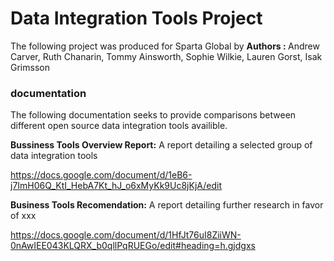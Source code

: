 # Data Integration Tools Project





The following project was produced for Sparta Global by 
<b> Authors : </b>
Andrew Carver, Ruth Chanarin, Tommy Ainsworth, Sophie Wilkie, Lauren Gorst, Isak Grimsson

### documentation

The following documentation seeks to provide comparisons between different open source data integration tools availible.

<b>Bussiness Tools Overview Report:</b> A report detailing a selected group of data integration tools

https://docs.google.com/document/d/1eB6-j7ImH06Q_KtI_HebA7Kt_hJ_o6xMyKk9Uc8jKjA/edit

<b>Business Tools Recomendation:</b> A report detailing further research in favor of xxx

https://docs.google.com/document/d/1HfJt76uI8ZiiWN-0nAwIEE043KLQRX_b0qllPqRUEGo/edit#heading=h.gjdgxs


